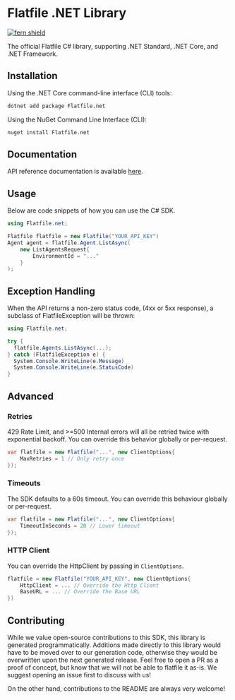 # Flatfile .NET Library

[![fern shield](https://img.shields.io/badge/%F0%9F%8C%BF-SDK%20generated%20by%20Fern-brightgreen)](https://github.com/fern-api/fern)

The official Flatfile C# library, supporting .NET Standard, .NET Core, and .NET Framework.

## Installation

Using the .NET Core command-line interface (CLI) tools:

```sh
dotnet add package Flatfile.net
```

Using the NuGet Command Line Interface (CLI):

```sh
nuget install Flatfile.net
```

## Documentation

API reference documentation is available [here](https://flatfile.com/docs/overview).

## Usage

Below are code snippets of how you can use the C# SDK.

```csharp
using Flatfile.net;

Flatfile flatfile = new Flatfile("YOUR_API_KEY")
Agent agent = flatfile.Agent.ListAsync(
    new ListAgentsRequest{
        EnvironmentId = "..."
    }
);
```

## Exception Handling
When the API returns a non-zero status code, (4xx or 5xx response),
a subclass of FlatfileException will be thrown:

```csharp
using Flatfile.net;

try {
  flatfile.Agents.ListAsync(...);
} catch (FlatfileException e) {
  System.Console.WriteLine(e.Message)
  System.Console.WriteLine(e.StatusCode)
}
```

## Advanced

### Retries
429 Rate Limit, and >=500 Internal errors will all be
retried twice with exponential backoff. You can override this behavior
globally or per-request.

```csharp
var flatfile = new Flatfile("...", new ClientOptions{
    MaxRetries = 1 // Only retry once
});
```

### Timeouts
The SDK defaults to a 60s timeout. You can override this behaviour
globally or per-request.

```csharp
var flatfile = new Flatfile("...", new ClientOptions{
    TimeoutInSeconds = 20 // Lower timeout
});
```

### HTTP Client
You can override the HttpClient by passing in `ClientOptions`.

```csharp
flatfile = new Flatfile("YOUR_API_KEY", new ClientOptions{
    HttpClient = ... // Override the Http Client
    BaseURL = ... // Override the Base URL
})
```

## Contributing
While we value open-source contributions to this SDK, this library
is generated programmatically. Additions made directly to this library
would have to be moved over to our generation code, otherwise they would
be overwritten upon the next generated release. Feel free to open a PR as a
proof of concept, but know that we will not be able to flatfile it as-is.
We suggest opening an issue first to discuss with us!

On the other hand, contributions to the README are always very welcome!